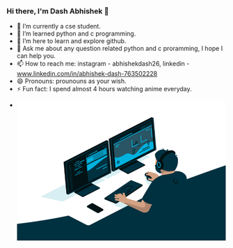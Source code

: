 ### Hi there, I'm Dash Abhishek 👋

- 🔭 I’m currently a cse student.
- 🌱 I’m learned python and c programming.
- 👯 I’m here to learn and explore github.
- 💬 Ask me about any question related python and c proramming, I hope I can help you.
- 📫 How to reach me: instagram - abhishekdash26, linkedin - www.linkedin.com/in/abhishek-dash-763502228
- 😄 Pronouns: prounouns as your wish.
- ⚡ Fun fact: I spend almost 4 hours watching anime everyday.
- <p> <img align="right" alt="gif" src="https://github.com/abhinex/abhinex/blob/main/profile.gif" width="500" height="320" /> </p>
 
